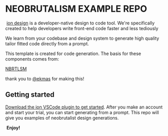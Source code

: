 # NEOBRUTALISM EXAMPLE REPO
​
[ion design](https://www.ion.design/) is a developer-native design to code tool. We're specifically created to help developers write front-end code faster and less tediously

We learn from your codebase and design system to generate high quality tailor fitted code directly from a prompt.

This template is created for code generation. The basis for these components comes from:

[NBRTLSM](https://www.neobrutalism.dev/)

thank you to [@ekmas](https://github.com/ekmas) for making this!
​

## Getting started

[Download the ion VSCode plugin to get started](https://marketplace.visualstudio.com/items?itemName=iondesign.ion). After you make an account and start your trial, you can start generating from a prompt. This repo will give you examples of neobrutalist design generations.

​
**Enjoy!**
